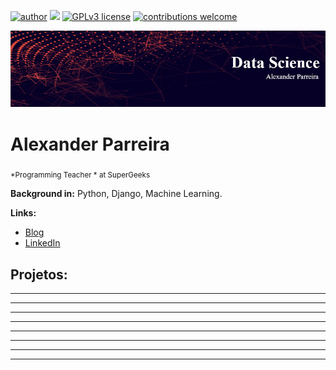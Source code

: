 [![author](https://img.shields.io/badge/author-AlexParreira-red.svg)](https://www.linkedin.com/) [![](https://img.shields.io/badge/python-3.7+-blue.svg)](https://www.python.org/downloads/release/python-365/) [![GPLv3 license](https://img.shields.io/badge/License-GPLv3-blue.svg)](http://perso.crans.org/besson/LICENSE.html) [![contributions welcome](https://img.shields.io/badge/contributions-welcome-brightgreen.svg?style=flat)](https://github.com/AlexanderParreira)

<p align="center">
  <img src="banner.jpg" >
</p>

# Alexander Parreira
<sub>*Programming Teacher * at SuperGeeks </sub>



**Background in:** Python, Django, Machine Learning.

**Links:**
* [Blog]()
* [LinkedIn](https://www.linkedin.com/)



## Projetos:


* **
* **
* **
* **
* **
* **
* **

---




